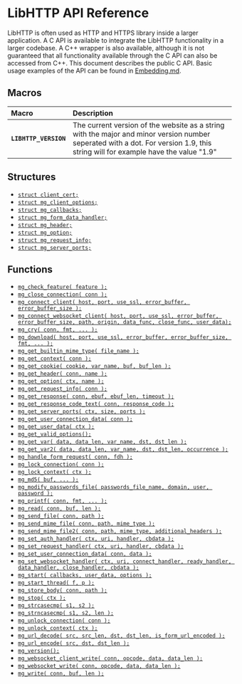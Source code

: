 # LibHTTP API Reference

LibHTTP is often used as HTTP and HTTPS library inside a larger application.
A C API is available to integrate the LibHTTP functionality in a larger
codebase. A C++ wrapper is also available, although it is not guaranteed
that all functionality available through the C API can also be accessed
from C++. This document describes the public C API. Basic usage examples of
the API can be found in [Embedding.md](Embedding.md).

## Macros

| Macro | Description |
| :--- | :--- |
| **`LIBHTTP_VERSION`** | The current version of the website as a string with the major and minor version number seperated with a dot. For version 1.9, this string will for example have the value "1.9" |

## Structures

* [`struct client_cert;`](api/client_cert.md)
* [`struct mg_client_options;`](api/mg_client_options.md)
* [`struct mg_callbacks;`](api/mg_callbacks.md)
* [`struct mg_form_data_handler;`](api/mg_form_data_handler.md)
* [`struct mg_header;`](api/mg_header.md)
* [`struct mg_option;`](api/mg_option.md)
* [`struct mg_request_info;`](api/mg_request_info.md)
* [`struct mg_server_ports;`](api/mg_server_ports.md)

## Functions

* [`mg_check_feature( feature );`](api/mg_check_feature.md)
* [`mg_close_connection( conn );`](api/mg_close_connection.md)
* [`mg_connect_client( host, port, use_ssl, error_buffer, error_buffer_size );`](api/mg_connect_client.md)
* [`mg_connect_websocket_client( host, port, use_ssl, error_buffer, error_buffer_size, path, origin, data_func, close_func, user_data);`](api/mg_connect_websocket_client.md)
* [`mg_cry( conn, fmt, ... );`](api/mg_cry.md)
* [`mg_download( host, port, use_ssl, error_buffer, error_buffer_size, fmt, ... );`](api/mg_download.md)
* [`mg_get_builtin_mime_type( file_name );`](api/mg_get_builtin_mime_type.md)
* [`mg_get_context( conn );`](api/mg_get_context.md)
* [`mg_get_cookie( cookie, var_name, buf, buf_len );`](api/mg_get_cookie.md)
* [`mg_get_header( conn, name );`](api/mg_get_header.md)
* [`mg_get_option( ctx, name );`](api/mg_get_option.md)
* [`mg_get_request_info( conn );`](api/mg_get_request_info.md)
* [`mg_get_response( conn, ebuf, ebuf_len, timeout );`](api/mg_get_response.md)
* [`mg_get_response_code_text( conn, response_code );`](api/mg_get_response_code_text.md)
* [`mg_get_server_ports( ctx, size, ports );`](api/mg_get_server_ports.md)
* [`mg_get_user_connection_data( conn );`](api/mg_get_user_connection_data.md)
* [`mg_get_user_data( ctx );`](api/mg_get_user_data.md)
* [`mg_get_valid_options();`](api/mg_get_valid_options.md)
* [`mg_get_var( data, data_len, var_name, dst, dst_len );`](api/mg_get_var.md)
* [`mg_get_var2( data, data_len, var_name, dst, dst_len, occurrence );`](api/mg_get_var2.md)
* [`mg_handle_form_request( conn, fdh );`](api/mg_handle_form_request.md)
* [`mg_lock_connection( conn );`](api/mg_lock_connection.md)
* [`mg_lock_context( ctx );`](api/mg_lock_context.md)
* [`mg_md5( buf, ... );`](api/mg_md5.md)
* [`mg_modify_passwords_file( passwords_file_name, domain, user, password );`](api/mg_modify_passwords_file.md)
* [`mg_printf( conn, fmt, ... );`](api/mg_printf.md)
* [`mg_read( conn, buf, len );`](api/mg_read.md)
* [`mg_send_file( conn, path );`](api/mg_send_file.md)
* [`mg_send_mime_file( conn, path, mime_type );`](api/mg_send_mime_file.md)
* [`mg_send_mime_file2( conn, path, mime_type, additional_headers );`](api/mg_send_mime_file2.md)
* [`mg_set_auth_handler( ctx, uri, handler, cbdata );`](api/mg_set_auth_handler.md)
* [`mg_set_request_handler( ctx, uri, handler, cbdata );`](api/mg_set_request_handler.md)
* [`mg_set_user_connection_data( conn, data );`](api/mg_set_user_connection_data.md)
* [`mg_set_websocket_handler( ctx, uri, connect_handler, ready_handler, data_handler, close_handler, cbdata );`](api/mg_set_websocket_handler.md)
* [`mg_start( callbacks, user_data, options );`](api/mg_start.md)
* [`mg_start_thread( f, p );`](api/mg_start_thread.md)
* [`mg_store_body( conn, path );`](api/mg_store_body.md)
* [`mg_stop( ctx );`](api/mg_stop.md)
* [`mg_strcasecmp( s1, s2 );`](api/mg_strcasecmp.md)
* [`mg_strncasecmp( s1, s2, len );`](api/mg_strncasecmp.md)
* [`mg_unlock_connection( conn );`](api/mg_unlock_connection.md)
* [`mg_unlock_context( ctx );`](api/mg_unlock_context.md)
* [`mg_url_decode( src, src_len, dst, dst_len, is_form_url_encoded );`](api/mg_url_decode.md)
* [`mg_url_encode( src, dst, dst_len );`](api/mg_url_encode.md)
* [`mg_version();`](api/mg_version.md)
* [`mg_websocket_client_write( conn, opcode, data, data_len );`](api/mg_websocket_client_write.md)
* [`mg_websocket_write( conn, opcode, data, data_len );`](api/mg_websocket_write.md)
* [`mg_write( conn, buf, len );`](api/mg_write.md)
